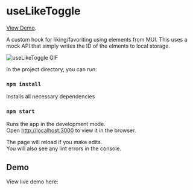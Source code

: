 # useLikeToggle

[View Demo](http://benbynum.com/react/hooks/use-like-toggle/).

A custom hook for liking/favoriting using elements from MUI. This uses a mock API that simply writes the ID of the elments to local storage.

![useLikeToggle GIF](http://benbynum.com/react/hooks/use-like-toggle/useLikeToggle.gif)

In the project directory, you can run:

### `npm install`

Installs all necessary dependencies

### `npm start`

Runs the app in the development mode.\
Open [http://localhost:3000](http://localhost:3000) to view it in the browser.

The page will reload if you make edits.\
You will also see any lint errors in the console.

## Demo

View live demo here:
